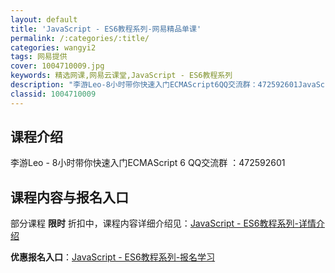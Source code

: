 ```yaml
---
layout: default
title: 'JavaScript - ES6教程系列-网易精品单课'
permalink: /:categories/:title/
categories: wangyi2
tags: 网易提供
cover: 1004710009.jpg
keywords: 精选网课,网易云课堂,JavaScript - ES6教程系列
description: "李游Leo-8小时带你快速入门ECMAScript6QQ交流群：472592601JavaScript-ES6教程系列"
classid: 1004710009
---
```


## 课程介绍

李游Leo - 8小时带你快速入门ECMAScript 6
QQ交流群 ：472592601

## 课程内容与报名入口

部分课程 **限时** 折扣中，课程内容详细介绍见：[JavaScript - ES6教程系列-详情介绍](https://study.163.com/course/introduction/1004710009.htm?share=1&shareId=1025206652&utm_campaign=share&utm_medium=iphoneShare&utm_source=&utm_u=1025206652)

**优惠报名入口**：[JavaScript - ES6教程系列-报名学习](https://study.163.com/course/introduction/1004710009.htm?share=1&shareId=1025206652&utm_campaign=share&utm_medium=iphoneShare&utm_source=&utm_u=1025206652)


